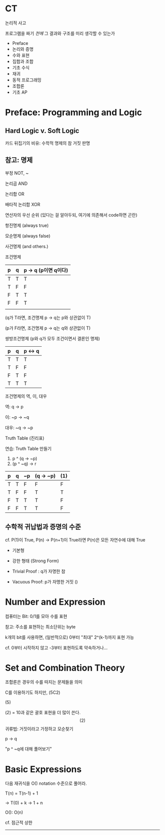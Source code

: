 # CT

논리적 사고

프로그램을 짜기 *전에* 그 결과와 구조를 미리 생각할 수 있는가



* Preface
* 논리와 증명
* 수와 표현
* 집합과 조합
* 기초 수식
* 재귀
* 동적 프로그래밍
* 조합론
* 기초 AP



# Preface: Programming and Logic

## Hard Logic v. Soft Logic

카드 뒤집기의 비유: 수학적 명제의 참 거짓 판명



## 참고: 명제

부정 NOT, ~

논리곱 AND

논리합 OR

배타적 논리합 XOR

연산자의 우선 순위 (있다는 걸 알아두되, 여기에 의존해서 code하면 곤란)

항진명제 (always true)

모순명제 (always false)

사건명제 (and others.)



조건명제

| p    | q    | p -> q (p이면 q이다) |
| ---- | ---- | -------------------- |
| T    | T    | T                    |
| T    | F    | F                    |
| F    | T    | T                    |
| F    | F    | T                    |
|      |      |                      |

(q가 T라면, 조건명제 p -> q는 p와 상관없이 T)

(p가 F라면, 조건명제 p -> q는 q와 상관없이 T)



쌍방조건명제 (p와 q가 모두 조건이면서 결론인 명제)

| p    | q    | p <-> q |
| ---- | ---- | ------- |
| T    | T    | T       |
| T    | F    | F       |
| F    | T    | F       |
| T    | T    | T       |

조건명제의 역, 이, 대우

역: q -> p

이: ~p -> ~q

대우: ~q -> ~p

Truth Table (진리표)



연습: Truth Table 만들기

1. p ^ (q -> ~p)
2. (p ^ ~q) -> r

| p    | q    | ~p   | (q -> ~p) | (1)  |
| ---- | ---- | ---- | --------- | ---- |
| T    | T    | F    | F         | F    |
| T    | F    | F    | T         | T    |
| F    | T    | T    | T         | F    |
| F    | F    | T    | T         | F    |



## 수학적 귀납법과 증명의 수준

cf. P(1)이 True, P(n) -> P(n+1)이 True라면 P(n)은 모든 자연수에 대해 True

* 기본형
* 강한 형태 (Strong Form)



* Trivial Proof : q가 자명한 참
* Vacuous Proof: p가 자명한 거짓 ()





# Number and Expression

컴퓨터는 Bit: 0/1를 모아 수를 표현

참고: 주소를 표현하는 최소단위는 byte

k개의 bit를 사용하면, (일반적으로) 0부터 "최대" 2^(k-1)까지 표현 가능

cf. 0부터 시작하지 않고 -3부터 표현하도록 약속하거나...



# Set and Combination Theory

조합론은 경우의 수를 따지는 문제들을 의미

C를 이용하기도 하지만, (5C2)

(5)

(2) = 10과 같은 괄호 표현을 더 많이 쓴다.
$$
(2)
$$
귀류법: 거짓이라고 가정하고 모순찾기

p -> q

"p ^ ~q에 대해 풀어보기"



# Basic Expressions

다음 재귀식을 O() notation 수준으로 풀어라.

T(n) = T(n-1) + 1

-> T(0) + k -> 1 + n

O(): O(n)

cf. 점근적 상한

----

